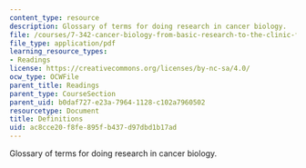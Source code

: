 ```yaml
---
content_type: resource
description: Glossary of terms for doing research in cancer biology.
file: /courses/7-342-cancer-biology-from-basic-research-to-the-clinic-fall-2004/ac8cce20f8fe895fb437d97dbd1b17ad_definitions.pdf
file_type: application/pdf
learning_resource_types:
- Readings
license: https://creativecommons.org/licenses/by-nc-sa/4.0/
ocw_type: OCWFile
parent_title: Readings
parent_type: CourseSection
parent_uid: b0daf727-e23a-7964-1128-c102a7960502
resourcetype: Document
title: Definitions
uid: ac8cce20-f8fe-895f-b437-d97dbd1b17ad
---
```

Glossary of terms for doing research in cancer biology.